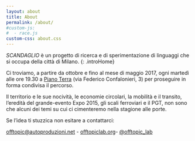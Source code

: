 ```yaml
---
layout: about
title: About
permalink: /about/
#custom-js:
#  - race.js
custom-css: about.css
---
```


_SCANDAGLIO_ è un progetto di ricerca e di sperimentazione di linguaggi che si occupa della città di Milano.
{: .introHome}

Ci troviamo, a partire da ottobre e fino al mese di maggio 2017, ogni martedì alle ore 19.30 a [Piano Terra](http://pianoterralab.org) (via Federico Confalonieri, 3) per proseguire in forma condivisa il percorso.

Il territorio e le sue nocività, le economie circolari, la mobilità e il transito, l’eredità del grande-evento Expo 2015, gli scali ferroviari e il PGT, non sono che alcuni dei temi su cui ci cimenteremo nella stagione alle porte.

Se l’idea ti stuzzica non esitare a contattarci:

[offtopic@autoproduzioni.net](mailto:offtopic@autoproduzioni.net) - [offtopiclab.org](http://www.offtopiclab.org/)- [@offtopic_lab](https://twitter.com/offtopic_lab)
